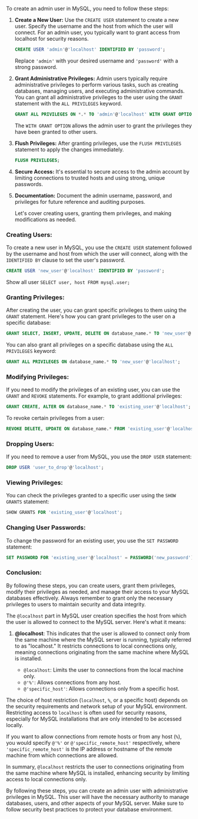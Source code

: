 To create an admin user in MySQL, you need to follow these steps:

1. **Create a New User:**
   Use the `CREATE USER` statement to create a new user. Specify the username and the host from which the user will connect. For an admin user, you typically want to grant access from localhost for security reasons.

   ```sql
   CREATE USER 'admin'@'localhost' IDENTIFIED BY 'password';
   ```

   Replace `'admin'` with your desired username and `'password'` with a strong password.

2. **Grant Administrative Privileges:**
   Admin users typically require administrative privileges to perform various tasks, such as creating databases, managing users, and executing administrative commands. You can grant all administrative privileges to the user using the `GRANT` statement with the `ALL PRIVILEGES` keyword.

   ```sql
   GRANT ALL PRIVILEGES ON *.* TO 'admin'@'localhost' WITH GRANT OPTION;
   ```

   The `WITH GRANT OPTION` allows the admin user to grant the privileges they have been granted to other users.

3. **Flush Privileges:**
   After granting privileges, use the `FLUSH PRIVILEGES` statement to apply the changes immediately.

   ```sql
   FLUSH PRIVILEGES;
   ```

4. **Secure Access:**
   It's essential to secure access to the admin account by limiting connections to trusted hosts and using strong, unique passwords.

5. **Documentation:**
   Document the admin username, password, and privileges for future reference and auditing purposes.

   Let's cover creating users, granting them privileges, and making modifications as needed.

### Creating Users:
To create a new user in MySQL, you use the `CREATE USER` statement followed by the username and host from which the user will connect, along with the `IDENTIFIED BY` clause to set the user's password.

```sql
CREATE USER 'new_user'@'localhost' IDENTIFIED BY 'password';
```

Show all user `SELECT user, host FROM mysql.user;
`

### Granting Privileges:
After creating the user, you can grant specific privileges to them using the `GRANT` statement. Here's how you can grant privileges to the user on a specific database:

```sql
GRANT SELECT, INSERT, UPDATE, DELETE ON database_name.* TO 'new_user'@'localhost';
```

You can also grant all privileges on a specific database using the `ALL PRIVILEGES` keyword:

```sql
GRANT ALL PRIVILEGES ON database_name.* TO 'new_user'@'localhost';
```

### Modifying Privileges:
If you need to modify the privileges of an existing user, you can use the `GRANT` and `REVOKE` statements. For example, to grant additional privileges:

```sql
GRANT CREATE, ALTER ON database_name.* TO 'existing_user'@'localhost';
```

To revoke certain privileges from a user:

```sql
REVOKE DELETE, UPDATE ON database_name.* FROM 'existing_user'@'localhost';
```

### Dropping Users:
If you need to remove a user from MySQL, you use the `DROP USER` statement:

```sql
DROP USER 'user_to_drop'@'localhost';
```

### Viewing Privileges:
You can check the privileges granted to a specific user using the `SHOW GRANTS` statement:

```sql
SHOW GRANTS FOR 'existing_user'@'localhost';
```

### Changing User Passwords:
To change the password for an existing user, you use the `SET PASSWORD` statement:

```sql
SET PASSWORD FOR 'existing_user'@'localhost' = PASSWORD('new_password');
```

### Conclusion:
By following these steps, you can create users, grant them privileges, modify their privileges as needed, and manage their access to your MySQL databases effectively. Always remember to grant only the necessary privileges to users to maintain security and data integrity.



The `@localhost` part in MySQL user creation specifies the host from which the user is allowed to connect to the MySQL server. Here's what it means:

1. **@localhost**: This indicates that the user is allowed to connect only from the same machine where the MySQL server is running, typically referred to as "localhost." It restricts connections to local connections only, meaning connections originating from the same machine where MySQL is installed.

   - `@localhost`: Limits the user to connections from the local machine only.
   - `@'%'`: Allows connections from any host.
   - `@'specific_host'`: Allows connections only from a specific host.

The choice of host restriction (`localhost`, `%`, or a specific host) depends on the security requirements and network setup of your MySQL environment. Restricting access to `localhost` is often used for security reasons, especially for MySQL installations that are only intended to be accessed locally.

If you want to allow connections from remote hosts or from any host (`%`), you would specify `@'%'` or `@'specific_remote_host'` respectively, where `'specific_remote_host'` is the IP address or hostname of the remote machine from which connections are allowed.

In summary, `@localhost` restricts the user to connections originating from the same machine where MySQL is installed, enhancing security by limiting access to local connections only.



By following these steps, you can create an admin user with administrative privileges in MySQL. This user will have the necessary authority to manage databases, users, and other aspects of your MySQL server. Make sure to follow security best practices to protect your database environment.
